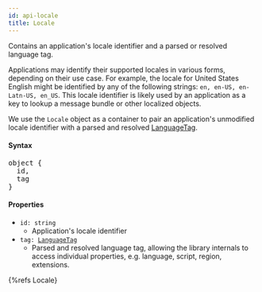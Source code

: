 ```yaml
---
id: api-locale
title: Locale
---
```


Contains an application's locale identifier and a parsed or resolved language tag.

Applications may identify their supported locales in various forms, depending on their use case. For example, the locale for United States English might be identified by any of the following strings: `en, en-US, en-Latn-US, en_US`. This locale identifier is likely used by an application as a key to lookup a message bundle or other localized objects.

We use the `Locale` object as a container to pair an application's unmodified locale identifier with a parsed and resolved [LanguageTag](api-languagetag.html).

#### Syntax

<pre class="syntax">
object {
  id,
  tag
}
</pre>

#### Properties
  - <code class="def">id: <span>string</span></code>
    - Application's locale identifier
  - <code class="def">tag: <span>[LanguageTag](api-languagetag.html)</span></code>
    - Parsed and resolved language tag, allowing the library internals to access individual properties, e.g. language, script, region, extensions.

{%refs Locale}